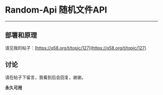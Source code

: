 # Random-Api 随机文件API

<div class="stats-container">
    <div id="stats-summary"></div>
    <div id="stats-detail"></div>
</div>

<div id="system-metrics"></div>

--- 


## 部署和原理

请见我的帖子：[https://q58.org/t/topic/127](https://q58.org/t/topic/127)

## 讨论

请在帖子下留言，我看到后会回复，谢谢。

**永久可用**
                
